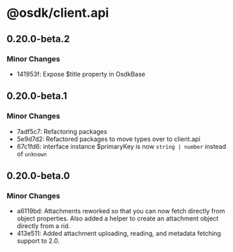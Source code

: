 # @osdk/client.api

## 0.20.0-beta.2

### Minor Changes

- 141953f: Expose $title property in OsdkBase

## 0.20.0-beta.1

### Minor Changes

- 7adf5c7: Refactoring packages
- 5e9d7d2: Refactored packages to move types over to client.api
- 67c1fd6: interface instance $primaryKey is now `string | number` instead of `unknown`

## 0.20.0-beta.0

### Minor Changes

- a6119bd: Attachments reworked so that you can now fetch directly from object properties. Also added a helper to create an attachment object directly from a rid.
- 413e511: Added attachment uploading, reading, and metadata fetching support to 2.0.
